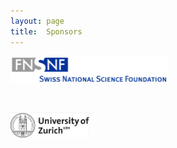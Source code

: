 ```yaml
---
layout: page
title:  Sponsors
---
```


[<img src="/assets/image/SNF_LOGO.png" width="50%" />](http://www.snf.ch/en/Pages/default.aspx)

<br/>

[<img src="/assets/image/UZH_LOGO.png" width="25%%" />](https://www.uzh.ch/en.html)

<!--

|                |                 |                     |
|:-------------------------:|:-------------------------:  |:-------------------------:   |
|<img src="/assets/image/SNF_LOGO.png" width="120%" /> | <img src="/assets/image/UZH_LOGO.png" width="75%" /> | <img src="/assets/image/SN_LOGO.png" width="75%"  />

-->
